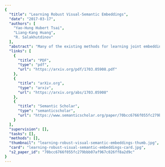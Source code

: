```yaml
---
{
  "title": "Learning Robust Visual-Semantic Embeddings",
  "date": "2017-03-17",
  "authors": [
    "Yao-Hung Hubert Tsai",
    "Liang-Kang Huang",
    "R. Salakhutdinov"
  ],
  "abstract": "Many of the existing methods for learning joint embedding of images and text use only supervised information from paired images and its textual attributes. Taking advantage of the recent success of unsupervised learning in deep neural networks, we propose an end-to-end learning framework that is able to extract more robust multi-modal representations across domains. The proposed method combines representation learning models (i.e., auto-encoders) together with cross-domain learning criteria (i.e., Maximum Mean Discrepancy loss) to learn joint embeddings for semantic and visual features. A novel technique of unsupervised-data adaptation inference is introduced to construct more comprehensive embeddings for both labeled and unlabeled data. We evaluate our method on Animals with Attributes and Caltech-UCSD Birds 200-2011 dataset with a wide range of applications, including zero and few-shot image recognition and retrieval, from inductive to transductive settings. Empirically, we show that our frame-work improves over the current state of the art on many of the considered tasks.",
  "links": [
    {
      "title": "PDF",
      "type": "pdf",
      "url": "https://arxiv.org/pdf/1703.05908.pdf"
    },
    {
      "title": "arXiv.org",
      "type": "arxiv",
      "url": "https://arxiv.org/abs/1703.05908"
    },
    {
      "title": "Semantic Scholar",
      "type": "semanticscholar",
      "url": "https://www.semanticscholar.org/paper/70bcc6766f055fc279bbb07af967c026ff8a2d9c"
    }
  ],
  "supervision": [],
  "tasks": [],
  "methods": [],
  "thumbnail": "learning-robust-visual-semantic-embeddings-thumb.jpg",
  "card": "learning-robust-visual-semantic-embeddings-card.jpg",
  "s2_paper_id": "70bcc6766f055fc279bbb07af967c026ff8a2d9c"
}
---
```


